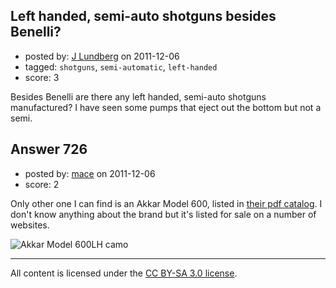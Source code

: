 ## Left handed, semi-auto shotguns besides Benelli?

- posted by: [J Lundberg](https://stackexchange.com/users/-1/40-j-lundberg) on 2011-12-06
- tagged: `shotguns`, `semi-automatic`, `left-handed`
- score: 3

Besides Benelli are there any left handed, semi-auto shotguns manufactured?  I have seen some pumps that eject out the bottom but not a semi.


## Answer 726

- posted by: [mace](https://stackexchange.com/users/-1/163-mace) on 2011-12-06
- score: 2

<p>Only other one I can find is an Akkar Model 600, listed in <a href="http://akkar-usa.com/AKKAR-USA.pdf" rel="nofollow">their pdf catalog</a>. I don't know anything about the brand but it's listed for sale on a number of websites.</p>

<p><img src="http://i.stack.imgur.com/OtNQc.jpg" alt="Akkar Model 600LH camo"></p>




---

All content is licensed under the [CC BY-SA 3.0 license](https://creativecommons.org/licenses/by-sa/3.0/).
